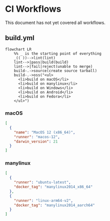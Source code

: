 # CI Workflows

This document has not yet covered all workflows.

## build.yml
```mermaid
flowchart LR
    %% _ is the starting point of everything
    _(( ))-->lint(lint)
    lint-->|pass|build(build)
    lint-->|fail|reject(unable to merge)
    build-.->source(create source tarball)
    build-.->oss("<ul>
      <li>build on macOS</li>
      <li>build on manylinux</li>
      <li>build on Windows</li>
      <li>build on Android</li>
      <li>build on Fedora</li>
    </ul>")
```

### macOS
```json
[
  {
    "name": "MacOS 12 (x86_64)",
    "runner": "macos-12",
    "darwin_version": 21
  }
]
```

### manylinux
```json
[
  {
    "runner": "ubuntu-latest",
    "docker_tag": "manylinux2014_x86_64"
  },
  {
    "runner": "linux-arm64-v2",
    "docker_tag": "manylinux2014_aarch64"
  }
]
```
